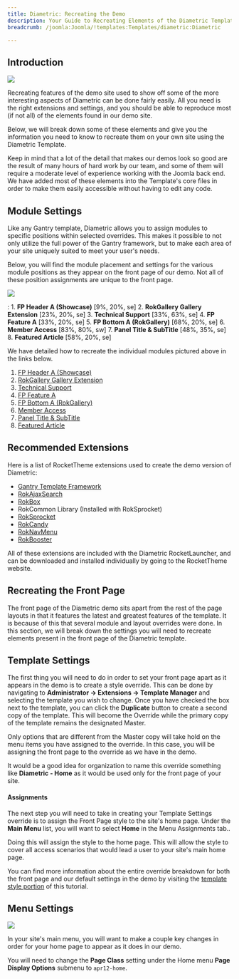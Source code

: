 ```yaml
---
title: Diametric: Recreating the Demo
description: Your Guide to Recreating Elements of the Diametric Template for Joomla
breadcrumb: /joomla:Joomla/!templates:Templates/diametric:Diametric

---
```


Introduction
-----

![][diametric2]

Recreating features of the demo site used to show off some of the more interesting aspects of Diametric can be done fairly easily. All you need is the right extensions and settings, and you should be able to reproduce most (if not all) of the elements found in our demo site. 

Below, we will break down some of these elements and give you the information you need to know to recreate them on your own site using the Diametric Template.

Keep in mind that a lot of the detail that makes our demos look so good are the result of many hours of hard work by our team, and some of them will require a moderate level of experience working with the Joomla back end. We have added most of these elements into the Template's core files in order to make them easily accessible without having to edit any code.

Module Settings
-----

Like any Gantry template, Diametric allows you to assign modules to specific positions within selected overrides. This makes it possible to not only utilize the full power of the Gantry framework, but to make each area of your site uniquely suited to meet your user's needs.

Below, you will find the module placement and settings for the various module positions as they appear on the front page of our demo. Not all of these position assignments are unique to the front page.

![][diametric]

:   1. **FP Header A (Showcase)**  [9%, 20%, se]
    2. **RokGallery Gallery Extension**  [23%, 20%, se]
    3. **Technical Support**  [33%, 63%, se]
    4. **FP Feature A**  [33%, 20%, se]
    5. **FP Bottom A (RokGallery)**  [68%, 20%, se]
    6. **Member Access**  [83%, 80%, sw]
    7. **Panel Title & SubTitle**  [48%, 35%, se]
    8. **Featured Article** [58%, 20%, se]

We have detailed how to recreate the individual modules pictured above in the links below.

1. [FP Header A (Showcase)][module1]
2. [RokGallery Gallery Extension][module2]
3. [Technical Support][module3]
4. [FP Feature A][module4]
5. [FP Bottom A (RokGallery)][module5]
6. [Member Access][module6]
7. [Panel Title & SubTitle][module7]
8. [Featured Article][module8]

Recommended Extensions
-----

Here is a list of RocketTheme extensions used to create the demo version of Diametric:

* [Gantry Template Framework][gantry]
* [RokAjaxSearch][rokajaxsearch]
* [RokBox][rokbox]
* RokCommon Library (Installed with RokSprocket)
* [RokSprocket][roksprocket]
* [RokCandy][rokcandy]
* [RokNavMenu][roknavmenu]
* [RokBooster][rokbooster]

All of these extensions are included with the Diametric RocketLauncher, and can be downloaded and installed individually by going to the RocketTheme website.

Recreating the Front Page
-----

The front page of the Diametric demo sits apart from the rest of the page layouts in that it features the latest and greatest features of the template. It is because of this that several module and layout overrides were done. In this section, we will break down the settings you will need to recreate elements present in the front page of the Diametric template.

Template Settings
-----

The first thing you will need to do in order to set your front page apart as it appears in the demo is to create a style override. This can be done by navigating to **Administrator -> Extensions -> Template Manager** and selecting the template you wish to change.  Once you have checked the box next to the template, you can click the **Duplicate** button to create a second copy of the template. This will become the Override while the primary copy of the template remains the designated Master.

Only options that are different from the Master copy will take hold on the menu items you have assigned to the override. In this case, you will be assigning the front page to the override as we have in the demo.

It would be a good idea for organization to name this override something like **Diametric - Home** as it would be used only for the front page of your site.

#### Assignments

The next step you will need to take in creating your Template Settings override is to assign the Front Page style to the site's home page. Under the **Main Menu** list, you will want to select **Home** in the Menu Assignments tab..

Doing this will assign the style to the home page. This will allow the style to cover all access scenarios that would lead a user to your site's main home page.

You can find more information about the entire override breakdown for both the front page and our default settings in the demo by visiting the [template style portion][demooverride] of this tutorial.

Menu Settings
-----

![][mainmenu]

In your site's main menu, you will want to make a couple key changes in order for your home page to appear as it does in our demo.

You will need to change the **Page Class** setting under the Home menu **Page Display Options** submenu to `apr12-home`.

[gantry]: http://gantry-framework.org/download
[rokajaxsearch]: http://www.rockettheme.com/extensions-joomla/rokajaxsearch
[rokbox]: http://www.rockettheme.com/extensions-joomla/rokbox
[roksprocket]: http://www.rockettheme.com/extensions-joomla/roksprocket
[diametric]: assets/diametric.jpeg
[diametric2]: assets/diametric2.jpeg
[demooverride]: demo_override.md
[roknavmenu]: http://www.rockettheme.com/extensions-joomla/roknavmenu
[rokbooster]: http://www.rockettheme.com/extensions-joomla/rokbooster
[rokcandy]: http://www.rockettheme.com/extensions-joomla/rokcandy
[module1]: demo_module_1.md
[module2]: demo_module_2.md
[module3]: demo_module_3.md
[module4]: demo_module_4.md
[module5]: demo_module_5.md
[module6]: demo_module_6.md
[module7]: demo_module_7.md
[module8]: demo_module_8.md
[module9]: demo_module_9.md
[module10]: demo_module_10.md
[module11]: demo_module_11.md
[module12]: demo_module_12.md
[module13]: demo_module_13.md
[module14]: demo_module_14.md
[module15]: demo_module_15.md
[mainmenu]: assets/menu_1.jpg
[icons]: http://fortawesome.github.io/Font-Awesome/icons/
[article]: assets/article.jpg